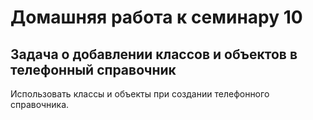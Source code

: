 ﻿# Домашняя работа к семинару 10

## Задача о добавлении классов и объектов в телефонный справочник

Использовать классы и объекты при создании телефонного справочника.

